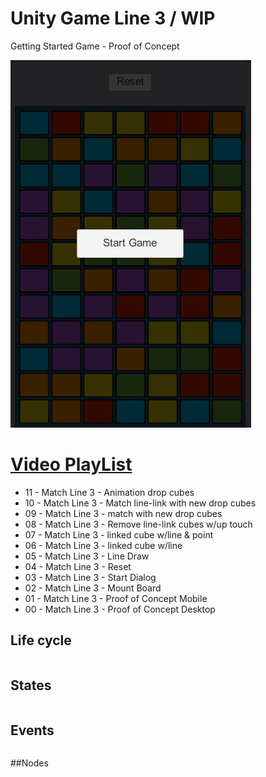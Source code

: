 # Unity Game Line 3 / WIP

Getting Started Game - Proof of Concept

![](gif/Match-Three-v.0.9.1.gif)


# [Video PlayList](https://www.youtube.com/playlist?list=PLNph7ndeSqE8GtUUGKSLgPERU7Lj6-8YI)
* 11 - Match Line 3 - Animation drop cubes
* 10 - Match Line 3 - Match line-link with new drop cubes
* 09 - Match Line 3 - match with new drop cubes
* 08 - Match Line 3 - Remove line-link cubes w/up touch
* 07 - Match Line 3 - linked cube w/line & point
* 06 - Match Line 3 - linked cube w/line
* 05 - Match Line 3 - Line Draw
* 04 - Match Line 3 - Reset
* 03 - Match Line 3 - Start Dialog
* 02 - Match Line 3 - Mount Board
* 01 - Match Line 3 - Proof of Concept Mobile
* 00 - Match Line 3 - Proof of Concept Desktop

## Life cycle
```c#
```

## States
```c#
```

## Events
```c#
```

##Nodes
```c#
```
